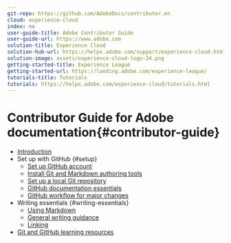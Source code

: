 ```yaml
---
git-repo: https://github.com/AdobeDocs/contributor.en
cloud: experience-cloud
index: no
user-guide-title: Adobe Contributor Guide
user-guide-url: https://www.adobe.com
solution-title: Experience Cloud
solution-hub-url: https://helpx.adobe.com/support/experience-cloud.html
solution-image: assets/experience-cloud-logo-24.png
getting-started-title: Experience League
getting-started-url: https://landing.adobe.com/experience-league/
tutorials-title: Tutorials
tutorials: https://helpx.adobe.com/experience-cloud/tutorials.html
---
```


# Contributor Guide for Adobe documentation{#contributor-guide}

+ [Introduction](introduction.md)
+ Set up with GitHub {#setup}
  + [Set up GitHub account](setup/sign-up.md)
  + [Install Git and Markdown authoring tools](setup/install-tools.md)
  + [Set up a local Git repository](setup/local-repo.md)
  + [GitHub documentation essentials](setup/git-fundamentals.md)
  + [GitHub workflow for major changes](setup/full-workflow.md)
+ Writing essentials {#writing-essentials}
  + [Using Markdown](writing-essentials/using-markdown.md)
  + [General writing guidance](writing-essentials/general-writing-guidance.md)
  + [Linking](writing-essentials/linking.md)
+ [Git and GitHub learning resources](resources.md)
